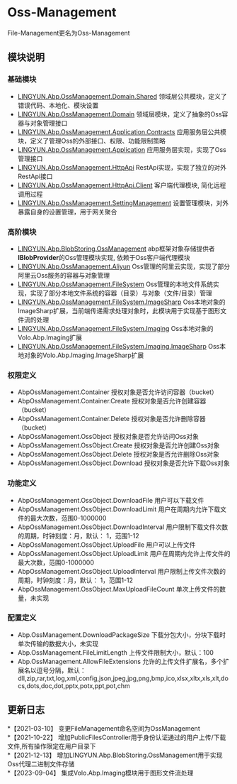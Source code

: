 # Oss-Management

File-Management更名为Oss-Management  

## 模块说明

### 基础模块

* [LINGYUN.Abp.OssManagement.Domain.Shared](./LINGYUN.Abp.OssManagement.Domain.Shared)					领域层公共模块，定义了错误代码、本地化、模块设置  
* [LINGYUN.Abp.OssManagement.Domain](./LINGYUN.Abp.OssManagement.Domain)								领域层模块，定义了抽象的Oss容器与对象管理接口  
* [LINGYUN.Abp.OssManagement.Application.Contracts](./LINGYUN.Abp.OssManagement.Application.Contracts)	应用服务层公共模块，定义了管理Oss的外部接口、权限、功能限制策略  
* [LINGYUN.Abp.OssManagement.Application](./LINGYUN.Abp.OssManagement.Application)						应用服务层实现，实现了Oss管理接口  
* [LINGYUN.Abp.OssManagement.HttpApi](./LINGYUN.Abp.OssManagement.HttpApi)								RestApi实现，实现了独立的对外RestApi接口  
* [LINGYUN.Abp.OssManagement.HttpApi.Client](./LINGYUN.Abp.OssManagement.HttpApi.Client)				客户端代理模块, 简化远程调用过程  
* [LINGYUN.Abp.OssManagement.SettingManagement](./LINGYUN.Abp.OssManagement.SettingManagement)			设置管理模块，对外暴露自身的设置管理，用于网关聚合  

### 高阶模块

* [LINGYUN.Abp.BlobStoring.OssManagement](./LINGYUN.Abp.BlobStoring.OssManagement)						abp框架对象存储提供者**IBlobProvider**的Oss管理模块实现, 依赖于Oss客户端代理模块  
* [LINGYUN.Abp.OssManagement.Aliyun](./LINGYUN.Abp.OssManagement.Aliyun)									Oss管理的阿里云实现，实现了部分阿里云Oss服务的容器与对象管理  
* [LINGYUN.Abp.OssManagement.FileSystem](./LINGYUN.Abp.OssManagement.FileSystem)							Oss管理的本地文件系统实现，实现了部分本地文件系统的容器（目录）与对象（文件/目录）管理  
* [LINGYUN.Abp.OssManagement.FileSystem.ImageSharp](./LINGYUN.Abp.OssManagement.FileSystem.ImageSharp)	Oss本地对象的ImageSharp扩展，当前端传递需求处理对象时，此模块用于实现基于图形文件流的处理   
* [LINGYUN.Abp.OssManagement.FileSystem.Imaging](./LINGYUN.Abp.OssManagement.FileSystem.Imaging)	Oss本地对象的Volo.Abp.Imaging扩展  
* [LINGYUN.Abp.OssManagement.FileSystem.Imaging.ImageSharp](./LINGYUN.Abp.OssManagement.FileSystem.Imaging.ImageSharp)	Oss本地对象的Volo.Abp.Imaging.ImageSharp扩展   

### 权限定义

* AbpOssManagement.Container						授权对象是否允许访问容器（bucket）
* AbpOssManagement.Container.Create					授权对象是否允许创建容器（bucket）
* AbpOssManagement.Container.Delete					授权对象是否允许删除容器（bucket）
* AbpOssManagement.OssObject						授权对象是否允许访问Oss对象
* AbpOssManagement.OssObject.Create					授权对象是否允许创建Oss对象
* AbpOssManagement.OssObject.Delete					授权对象是否允许删除Oss对象
* AbpOssManagement.OssObject.Download				授权对象是否允许下载Oss对象

### 功能定义

* AbpOssManagement.OssObject.DownloadFile			用户可以下载文件
* AbpOssManagement.OssObject.DownloadLimit			用户在周期内允许下载文件的最大次数，范围0-1000000
* AbpOssManagement.OssObject.DownloadInterval		用户限制下载文件次数的周期，时钟刻度：月，默认： 1，范围1-12
* AbpOssManagement.OssObject.UploadFile				用户可以上传文件
* AbpOssManagement.OssObject.UploadLimit			用户在周期内允许上传文件的最大次数，范围0-1000000
* AbpOssManagement.OssObject.UploadInterval			用户限制上传文件次数的周期，时钟刻度：月，默认： 1，范围1-12
* AbpOssManagement.OssObject.MaxUploadFileCount		单次上传文件的数量，未实现

### 配置定义

* Abp.OssManagement.DownloadPackageSize				下载分包大小，分块下载时单次传输的数据大小，未实现
* Abp.OssManagement.FileLimitLength					上传文件限制大小，默认：100
* Abp.OssManagement.AllowFileExtensions				允许的上传文件扩展名，多个扩展名以逗号分隔，默认：dll,zip,rar,txt,log,xml,config,json,jpeg,jpg,png,bmp,ico,xlsx,xltx,xls,xlt,docs,dots,doc,dot,pptx,potx,ppt,pot,chm

## 更新日志

*【2021-03-10】 变更FileManagement命名空间为OssManagement  
*【2021-10-22】	增加PublicFilesController用于身份认证通过的用户上传/下载文件,所有操作限定在用户目录下  
*【2021-12-13】	增加LINGYUN.Abp.BlobStoring.OssManagement用于实现Oss代理二进制文件存储  
*【2023-09-04】	集成Volo.Abp.Imaging模块用于图形文件流处理  
